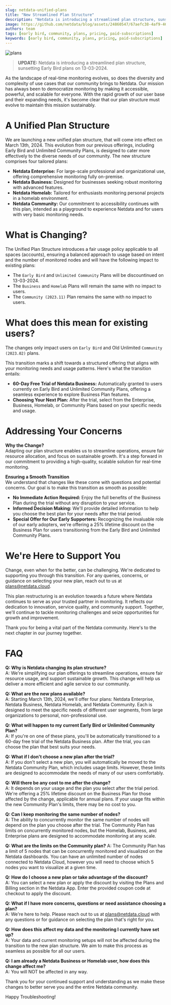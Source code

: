 ```yaml
---
slug: netdata-unified-plans
title: "New Streamlined Plan Structure"
description: "Netdata is introducing a streamlined plan structure, sunsetting Early Bird plans on 13-03-2024."
image: https://github.com/netdata/blog/assets/24860547/67aefc38-4af9-466b-a31b-79b3d85f6d01
authors: team
tags: [early bird, community, plans, pricing, paid-subscriptions]
keywords: [early bird, community, plans, pricing, paid-subscriptions]
---
```


![plans](https://github.com/netdata/blog/assets/24860547/67aefc38-4af9-466b-a31b-79b3d85f6d01)

> **UPDATE:** Netdata is introducing a streamlined plan structure, sunsetting Early Bird plans on 13-03-2024.

<!--truncate-->

As the landscape of real-time monitoring evolves, so does the diversity and complexity of use cases that our community brings to Netdata. Our mission has always been to democratize monitoring by making it accessible, powerful, and scalable for everyone. With the rapid growth of our user base and their expanding needs, it's become clear that our plan structure must evolve to maintain this mission sustainably.

# A Unified Plan Structure

We are launching a new unified plan structure, that will come into effect on March 13th, 2024. This evolution from our previous offerings, including Early Bird and Unlimited Community Plans, is designed to cater more effectively to the diverse needs of our community. The new structure comprises four tailored plans:

- **Netdata Enterprise:** For large-scale professional and organizational use, offering comprehensive monitoring fully on-premise.
- **Netdata Business:** Designed for businesses seeking robust monitoring with advanced features.
- **Netdata Homelab:** Tailored for enthusiasts monitoring personal projects in a homelab environment.
- **Netdata Community:** Our commitment to accessibility continues with this plan, intended as a playground to experience Netdata and for users with very basic monitoring needs.

# What is Changing?

The Unified Plan Structure introduces a fair usage policy applicable to all spaces (accounts), ensuring a balanced approach to usage based on intent and the number of monitored nodes and will have the following impact to existing plans:

- The `Early Bird` and `Unlimited Community` Plans will be discountinued on 13-03-2024.
- The `Business` and `Homelab` Plans will remain the same with no impact to users.
- The `Community (2023.11)` Plan remains the same with no impact to users.

# What does this mean for existing users?

The changes only impact users on `Early Bird` and Old Unlimited `Community (2023.02)` plans.

This transition marks a shift towards a structured offering that aligns with your monitoring needs and usage patterns. Here's what the transition entails:

- **60-Day Free Trial of Netdata Business:** Automatically granted to users currently on Early Bird and Unlimited Community Plans, offering a seamless experience to explore Business Plan features.
- **Choosing Your Next Plan:** After the trial, select from the Enterprise, Business, Homelab, or Community Plans based on your specific needs and usage.

# Addressing Your Concerns

**Why the Change?**  
Adapting our plan structure enables us to streamline operations, ensure fair resource allocation, and focus on sustainable growth. It's a step forward in our commitment to providing a high-quality, scalable solution for real-time monitoring.

**Ensuring a Smooth Transition**  
We understand that changes like these come with questions and potential concerns. Our goal is to make this transition as smooth as possible:

- **No Immediate Action Required:** Enjoy the full benefits of the Business Plan during the trial without any disruption to your service.
- **Informed Decision Making:** We'll provide detailed information to help you choose the best plan for your needs after the trial period.
- **Special Offer for Our Early Supporters:** Recognizing the invaluable role of our early adopters, we're offering a 25% lifetime discount on the Business Plan for users transitioning from the Early Bird and Unlimited Community Plans. 

# We're Here to Support You

Change, even when for the better, can be challenging. We're dedicated to supporting you through this transition. For any queries, concerns, or guidance on selecting your new plan, reach out to us at plans@netdata.cloud.

This plan restructuring is an evolution towards a future where Netdata continues to serve as your trusted partner in monitoring. It reflects our dedication to innovation, service quality, and community support. Together, we'll continue to tackle monitoring challenges and seize opportunities for growth and improvement.

Thank you for being a vital part of the Netdata community. Here's to the next chapter in our journey together.

# FAQ

**Q: Why is Netdata changing its plan structure?**  
A: We're simplifying our plan offerings to streamline operations, ensure fair resource usage, and support sustainable growth. This change will help us deliver a more efficient and agile service to our community.

**Q: What are the new plans available?**  
A: Starting March 13th, 2024, we'll offer four plans: Netdata Enterprise, Netdata Business, Netdata Homelab, and Netdata Community. Each is designed to meet the specific needs of different user segments, from large organizations to personal, non-professional use.

**Q: What will happen to my current Early Bird or Unlimited Community Plan?**  
A: If you're on one of these plans, you'll be automatically transitioned to a 60-day free trial of the Netdata Business plan. After the trial, you can choose the plan that best suits your needs.

**Q: What if I don't choose a new plan after the trial?**  
A: If you don't select a new plan, you will automatically be moved to the Netdata Community Plan, which includes usage limits. However, these limits are designed to accommodate the needs of many of our users comfortably.

**Q: Will there be any cost to me after the change?**  
A: It depends on your usage and the plan you select after the trial period. We're offering a 25% lifetime discount on the Business Plan for those affected by the change, applicable for annual plans. If your usage fits within the new Community Plan's limits, there may be no cost to you.

**Q: Can I keep monitoring the same number of nodes?**  
A: The ability to concurrently monitor the same number of nodes will depend on the plan you choose after the trial. The Community Plan has limits on concurrently monitored nodes, but the Homelab, Business, and Enterprise plans are designed to accommodate monitoring at any scale.

**Q: What are the limits on the Community plan?**
A: The Community Plan has a limit of 5 nodes that can be concurrently monitored and visualized on the Netdata dashboards. You can have an unlimited number of nodes connected to Netdata Cloud, however you will need to choose which 5 nodes you want to visualize at a given time.

**Q: How do I choose a new plan or take advantage of the discount?**  
A: You can select a new plan or apply the discount by visiting the Plans and Billing section in the Netdata App. Enter the provided coupon code at checkout to apply the discount.

**Q: What if I have more concerns, questions or need assistance choosing a plan?**  
A: We're here to help. Please reach out to us at plans@netdata.cloud with any questions or for guidance on selecting the plan that's right for you.

**Q: How does this affect my data and the monitoring I currently have set up?**  
A: Your data and current monitoring setups will not be affected during the transition to the new plan structure. We aim to make this process as seamless as possible for all our users.

**Q: I am already a Netdata Business or Homelab user, how does this change affect me?**  
A: You will NOT be affected in any way.


Thank you for your continued support and understanding as we make these changes to better serve you and the entire Netdata community.

Happy Troubleshooting!

